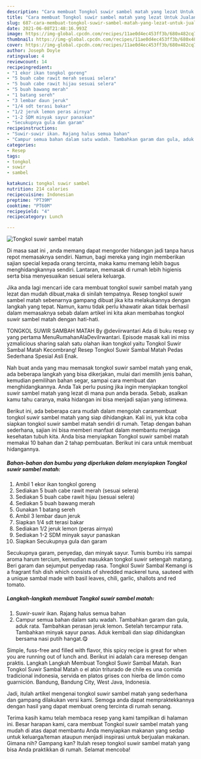 ```yaml
---
description: "Cara membuat Tongkol suwir sambel matah yang lezat Untuk Jualan"
title: "Cara membuat Tongkol suwir sambel matah yang lezat Untuk Jualan"
slug: 687-cara-membuat-tongkol-suwir-sambel-matah-yang-lezat-untuk-jualan
date: 2021-06-08T21:48:16.993Z
image: https://img-global.cpcdn.com/recipes/11ae0d4ec453ff3b/680x482cq70/tongkol-suwir-sambel-matah-foto-resep-utama.jpg
thumbnail: https://img-global.cpcdn.com/recipes/11ae0d4ec453ff3b/680x482cq70/tongkol-suwir-sambel-matah-foto-resep-utama.jpg
cover: https://img-global.cpcdn.com/recipes/11ae0d4ec453ff3b/680x482cq70/tongkol-suwir-sambel-matah-foto-resep-utama.jpg
author: Joseph Doyle
ratingvalue: 4
reviewcount: 14
recipeingredient:
- "1 ekor ikan tongkol goreng"
- "5 buah cabe rawit merah sesuai selera"
- "5 buah cabe rawit hijau sesuai selera"
- "5 buah bawang merah"
- "1 batang sereh"
- "3 lembar daun jeruk"
- "1/4 sdt terasi bakar"
- "1/2 jeruk lemon peras airnya"
- "1-2 SDM minyak sayur panaskan"
- "Secukupnya gula dan garam"
recipeinstructions:
- "Suwir-suwir ikan. Rajang halus semua bahan"
- "Campur semua bahan dalam satu wadah. Tambahkan garam dan gula, aduk rata. Tambahkan perasan jeruk lemon. Setelah tercampur rata. Tambahkan minyak sayur panas. Aduk kembali dan siap dihidangkan bersama nasi putih hangat.😋"
categories:
- Resep
tags:
- tongkol
- suwir
- sambel

katakunci: tongkol suwir sambel 
nutrition: 214 calories
recipecuisine: Indonesian
preptime: "PT39M"
cooktime: "PT60M"
recipeyield: "4"
recipecategory: Lunch

---
```



![Tongkol suwir sambel matah](https://img-global.cpcdn.com/recipes/11ae0d4ec453ff3b/680x482cq70/tongkol-suwir-sambel-matah-foto-resep-utama.jpg)

Di masa  saat ini , anda memang dapat mengorder hidangan jadi tanpa harus repot memasaknya sendiri. Namun, bagi mereka yang ingin memberikan sajian special kepada orang tercinta, maka kamu memang lebih bagus menghidangkannya sendiri. Lantaran, memasak di rumah lebih higienis serta bisa menyesuaikan sesuai selera keluarga.

Jika anda lagi mencari ide cara membuat tongkol suwir sambel matah yang lezat dan mudah dibuat,maka di sinilah tempatnya. Resep tongkol suwir sambel matah  sebenarnya gampang dibuat jika kita melakukannya dengan langkah yang tepat. Namun, kamu tidak perlu khawatir akan tidak berhasil dalam memasaknya 
sebab dalam artikel ini kita akan membahas tongkol suwir sambel matah dengan hati-hati.  

TONGKOL SUWIR SAMBAH MATAH By @deviirwantari Ada di buku resep sy yang pertama MenuRumahanAlaDeviIrwantari. Episode masak kali ini miss yzmalicious sharing salah satu olahan ikan tongkol yaitu Tongkol Suwir Sambal Matah Kecombrang! Resep Tongkol Suwir Sambal Matah Pedas Sederhana Spesial Asli Enak.

Nah buat anda yang mau memasak tongkol suwir sambel matah yang enak, ada beberapa langkah yang bisa dikerjakan, mulai dari memilih jenis bahan, kemudian pemilihan bahan segar, sampai cara membuat dan menghidangkannya. Anda Tak perlu pusing jika ingin menyiapkan tongkol suwir sambel matah yang lezat di mana pun anda berada. Sebab, asalkan kamu  tahu caranya, maka hidangan ini bisa menjadi sajian yang istimewa.

Berikut ini, ada beberapa cara mudah dalam mengolah caramembuat tongkol suwir sambel matah yang siap dihidangkan. Kali ini, yuk kita coba siapkan tongkol suwir sambel matah sendiri di rumah. Tetap dengan bahan sederhana, sajian ini bisa memberi manfaat dalam membantu menjaga kesehatan tubuh kita. Anda bisa menyiapkan Tongkol suwir sambel matah memakai 10 bahan dan 2 tahap pembuatan. Berikut ini cara untuk membuat hidangannya.

<!--inarticleads1-->

##### Bahan-bahan dan bumbu yang diperlukan dalam menyiapkan Tongkol suwir sambel matah:

1. Ambil 1 ekor ikan tongkol goreng
1. Sediakan 5 buah cabe rawit merah (sesuai selera)
1. Sediakan 5 buah cabe rawit hijau (sesuai selera)
1. Sediakan 5 buah bawang merah
1. Gunakan 1 batang sereh
1. Ambil 3 lembar daun jeruk
1. Siapkan 1/4 sdt terasi bakar
1. Sediakan 1/2 jeruk lemon (peras airnya)
1. Sediakan 1-2 SDM minyak sayur panaskan
1. Siapkan Secukupnya gula dan garam


Secukupnya garam, penyedap, dan minyak sayur. Tumis bumbu iris sampai aroma harum tercium, kemudian masukkan tongkol suwir setengah matang. Beri garam dan sejumput penyedap rasa. Tongkol Suwir Sambal Kemangi is a fragrant fish dish which consists of shredded mackerel tuna, sauteed with a unique sambal made with basil leaves, chili, garlic, shallots and red tomato. 

<!--inarticleads2-->

##### Langkah-langkah membuat Tongkol suwir sambel matah:

1. Suwir-suwir ikan. Rajang halus semua bahan
1. Campur semua bahan dalam satu wadah. Tambahkan garam dan gula, aduk rata. Tambahkan perasan jeruk lemon. Setelah tercampur rata. Tambahkan minyak sayur panas. Aduk kembali dan siap dihidangkan bersama nasi putih hangat.😋


Simple, fuss-free and filled with flavor, this spicy recipe is great for when you are running out of lunch and. Berikut ini adalah cara meresep dengan praktis. Langkah Langkah Membuat Tongkol Suwir Sambal Matah. Ikan Tongkol Suwir Sambal Matah o el atún triturado de chile es una comida tradicional indonesia, servida en platos grises con hierba de limón como guarnición. Bandung, Bandung City, West Java, Indonesia. 

Jadi, itulah artikel mengenai  tongkol suwir sambel matah  yang sederhana dan gampang dilakukan versi kami. Semoga anda dapat mempraktekkannya dengan hasil yang dapat membuat oreng tercinta di rumah senang. 

Terima kasih kamu telah membaca resep yang kami tampilkan di halaman ini. Besar harapan kami, cara membuat  Tongkol suwir sambel matah yang mudah di atas dapat membantu Anda menyiapkan makanan yang sedap untuk keluarga/teman ataupun menjadi inspirasi untuk berjualan makanan. Gimana nih? Gampang kan? Itulah resep tongkol suwir sambel matah yang bisa Anda praktikkan di rumah. Selamat mencoba!

